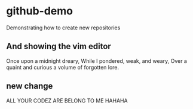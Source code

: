 # github-demo
Demonstrating how to create new repositories

## And showing the vim editor
Once upon a midnight dreary,
While I pondered, weak, and weary,
Over a quaint and curious a volume of forgotten lore.

## new change


ALL YOUR CODEZ ARE BELONG TO ME HAHAHA